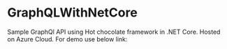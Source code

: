 # GraphQLWithNetCore
Sample GraphQl API using Hot chocolate framework in .NET Core.
Hosted on Azure Cloud.
For demo use below link:

